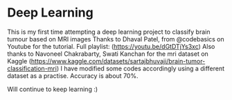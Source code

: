 # Deep Learning

This is my first time attempting a deep learning project to classify brain tumour based on MRI images
Thanks to Dhaval Patel, from @codebasics on Youtube for the tutorial.
Full playlist: (https://youtu.be/dGtDTjYs3xc)
Also thanks to Navoneel Chakrabarty, Swati Kanchan for the mri dataset on Kaggle
(https://www.kaggle.com/datasets/sartajbhuvaji/brain-tumor-classification-mri)
I have modified some codes accordingly using a different dataset as a practise.
Accuracy is about 70%.

Will continue to keep learning :)



